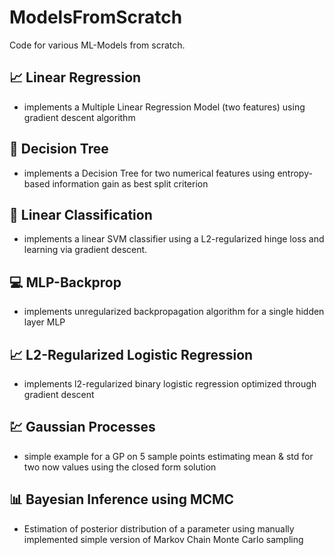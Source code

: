 # ModelsFromScratch
Code for various ML-Models from scratch.

## 📈 Linear Regression
- implements a Multiple Linear Regression Model (two features) using gradient descent algorithm

## 🌳 Decision Tree
- implements a Decision Tree for two numerical features using entropy-based information gain as best split criterion

## 🤖 Linear Classification
- implements a linear SVM classifier using a L2-regularized hinge loss and learning via gradient descent.

## 💻 MLP-Backprop
- implements unregularized backpropagation algorithm for a single hidden layer MLP

## 📈 L2-Regularized Logistic Regression
- implements l2-regularized binary logistic regression optimized through gradient descent

## 💹 Gaussian Processes
- simple example for a GP on 5 sample points estimating mean & std for two now values using the closed form solution

## 📊 Bayesian Inference using MCMC
- Estimation of posterior distribution of a parameter using manually implemented simple version of Markov Chain Monte Carlo sampling
